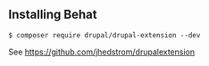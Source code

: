 ## Installing Behat

```
$ composer require drupal/drupal-extension --dev
```

See https://github.com/jhedstrom/drupalextension

